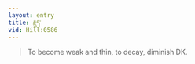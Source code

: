 ```yaml
---
layout: entry
title: རྗུད་
vid: Hill:0586
---
```

> To become weak and thin, to decay, diminish DK\.


